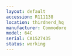 ```yaml
---
layout: default
accession: R111138
location: thirdnerd_hq
manufacturer: Commodore
model: 64C
serial: CA1527435
status: working
---
```


